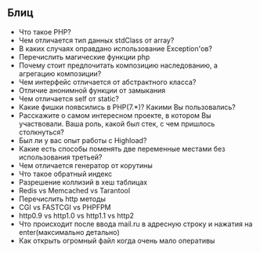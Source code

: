 ## Блиц

- Что такое PHP?
- Чем отличается тип данных stdClass от array?
- В каких случаях оправдано использование Exception'ов?
- Перечислить магические функции php
- Почему стоит предпочитать композицию наследованию, а агрегацию композиции?
- Чем интерфейс отличается от абстрактного класса?
- Отличие анонимной функции от замыкания
- Чем отличается self от static?
- Какие фишки появсились в PHP(7.\*)? Какими Вы пользовались?
- Расскажите о самом интересном проекте, в котором Вы участвовали. Ваша роль, какой был стек, с чем пришлось столкнуться?
- Был ли у вас опыт работы с Highload?
- Какие есть способы поменять две переменные местами без использования третьей?
- Чем отличается генератор от корутины
- Что такое обратный индекс
- Разрешение коллизий в хеш таблицах
- Redis vs Memcached vs Tarantool
- Перечислить http методы
- CGI vs FASTCGI vs PHPFPM
- http0.9 vs http1.0 vs http1.1 vs http2
- Что происходит после ввода mail.ru в адресную строку и нажатия на enter(максимально детально)
- Как открыть огромный файл когда очень мало оперативы